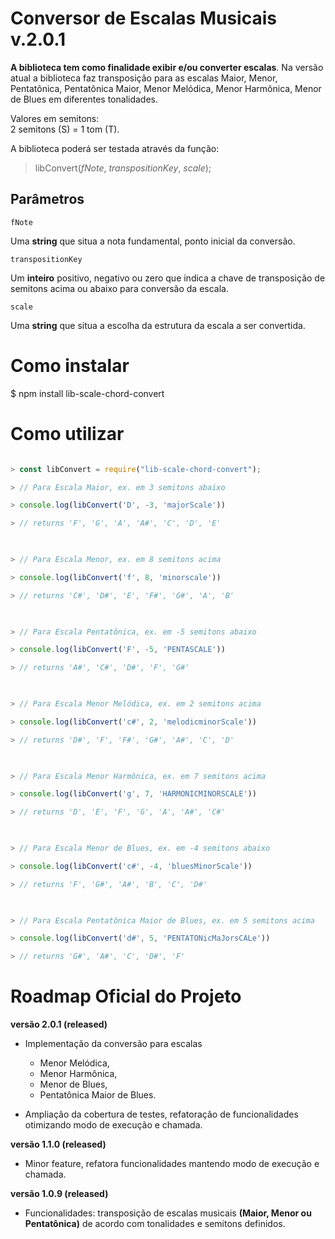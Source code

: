 
# Conversor de Escalas Musicais v.2.0.1

  

**A biblioteca tem como finalidade exibir e/ou converter escalas**. Na versão atual a biblioteca faz transposição para as escalas Maior, Menor, Pentatônica, Pentatônica Maior, Menor Melódica, Menor Harmônica, Menor de Blues em diferentes tonalidades.

Valores em semitons: <br>
2 semitons (S) = 1 tom (T).

A biblioteca poderá ser testada através da função:

>libConvert(*fNote*, *transpositionKey*, *scale*);

  

## Parâmetros

`fNote`  <br>

Uma __string__ que situa a nota fundamental, ponto inicial da conversão.<br>

`transpositionKey`  <br>

Um __inteiro__ positivo, negativo ou zero que indica a chave de transposição de semitons acima ou abaixo para conversão da escala.<br>

`scale`  <br>

Uma __string__ que situa a escolha da estrutura da escala a ser convertida.<br>

# Como instalar

$ npm install lib-scale-chord-convert

  

# Como utilizar

  

```js

> const libConvert = require("lib-scale-chord-convert");

> // Para Escala Maior, ex. em 3 semitons abaixo

> console.log(libConvert('D', -3, 'majorScale'))

> // returns 'F', 'G', 'A', 'A#', 'C', 'D', 'E'

  

> // Para Escala Menor, ex. em 8 semitons acima

> console.log(libConvert('f', 8, 'minorscale'))

> // returns 'C#', 'D#', 'E', 'F#', 'G#', 'A', 'B'

  

> // Para Escala Pentatônica, ex. em -5 semitons abaixo

> console.log(libConvert('F', -5, 'PENTASCALE'))

> // returns 'A#', 'C#', 'D#', 'F', 'G#'

  

> // Para Escala Menor Melódica, ex. em 2 semitons acima

> console.log(libConvert('c#', 2, 'melodicminorScale'))

> // returns 'D#', 'F', 'F#', 'G#', 'A#', 'C', 'D'

  

> // Para Escala Menor Harmônica, ex. em 7 semitons acima

> console.log(libConvert('g', 7, 'HARMONICMINORSCALE'))

> // returns 'D', 'E', 'F', 'G', 'A', 'A#', 'C#'

  

> // Para Escala Menor de Blues, ex. em -4 semitons abaixo

> console.log(libConvert('c#', -4, 'bluesMinorScale'))

> // returns 'F', 'G#', 'A#', 'B', 'C', 'D#'

  

> // Para Escala Pentatônica Maior de Blues, ex. em 5 semitons acima

> console.log(libConvert('d#', 5, 'PENTATONicMaJorsCALe'))

> // returns 'G#', 'A#', 'C', 'D#', 'F'

```

  

# Roadmap Oficial do Projeto

**versão 2.0.1 (released)**

- Implementação da conversão para escalas

	- Menor Melódica,
	- Menor Harmônica,
	- Menor de Blues,
	- Pentatônica Maior de Blues.

- Ampliação da cobertura de testes, refatoração de funcionalidades otimizando modo de execução e chamada.


**versão 1.1.0 (released)**
- Minor feature, refatora funcionalidades mantendo modo de execução e chamada.

**versão 1.0.9 (released)**
- Funcionalidades: transposição de escalas musicais **(Maior, Menor ou Pentatônica)** de acordo com tonalidades e semitons definidos.
